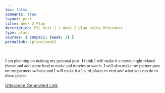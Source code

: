 ```yaml
---
toc: false
comments: true
layout: post
title: Week 2 Plan
description: PBL Unit 1 / Week 2 plan using Utterance
type: plans
courses: { compsci: {week: 2} }
permalink: /plans/week2
---
```


<br>
<span style="font-family: Georgia;">I am planning on making my personal post. I think I will make it a movie night related theme and add some food to make and movies to watch. I will also make my partner post on my partners website and I will make it a list of places to visit and what you can do in those places</span>


[Utterance Generated Link](https://github.com/nighthawkcoders/student/issues/15)

